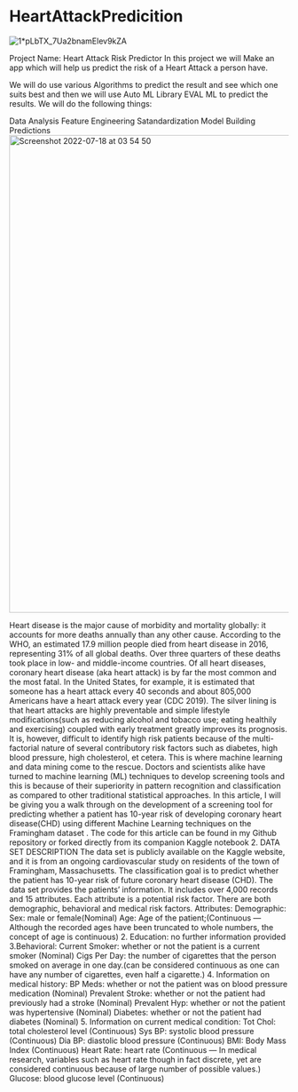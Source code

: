 # HeartAttackPredicition

![1*pLbTX_7Ua2bnamElev9kZA](https://user-images.githubusercontent.com/100385953/179434128-527b2177-fdf5-4aca-81b9-5ea046bfd6cc.jpeg)


Project Name: Heart Attack Risk Predictor
In this project we will Make an app which will help us predict the risk of a Heart Attack a person have.

We will do use various Algorithms to predict the result and see which one suits best and then we will use Auto ML Library EVAL ML to predict the results.
We will do the following things:

Data Analysis
Feature Engineering
Satandardization
Model Building
Predictions
<img width="860" alt="Screenshot 2022-07-18 at 03 54 50" src="https://user-images.githubusercontent.com/100385953/179435023-4ccd1422-4623-4882-b263-d98976bda690.png">



Heart disease is the major cause of morbidity and mortality globally: it accounts for more deaths annually than any other cause. According to the WHO, an estimated 17.9 million people died from heart disease in 2016, representing 31% of all global deaths. Over three quarters of these deaths took place in low- and middle-income countries.
Of all heart diseases, coronary heart disease (aka heart attack) is by far the most common and the most fatal. In the United States, for example, it is estimated that someone has a heart attack every 40 seconds and about 805,000 Americans have a heart attack every year (CDC 2019).
The silver lining is that heart attacks are highly preventable and simple lifestyle modifications(such as reducing alcohol and tobacco use; eating healthily and exercising) coupled with early treatment greatly improves its prognosis. It is, however, difficult to identify high risk patients because of the multi-factorial nature of several contributory risk factors such as diabetes, high blood pressure, high cholesterol, et cetera. This is where machine learning and data mining come to the rescue.
Doctors and scientists alike have turned to machine learning (ML) techniques to develop screening tools and this is because of their superiority in pattern recognition and classification as compared to other traditional statistical approaches.
In this article, I will be giving you a walk through on the development of a screening tool for predicting whether a patient has 10-year risk of developing coronary heart disease(CHD) using different Machine Learning techniques on the Framingham dataset .
The code for this article can be found in my Github repository or forked directly from its companion Kaggle notebook
2. DATA SET DESCRIPTION
The data set is publicly available on the Kaggle website, and it is from an ongoing cardiovascular study on residents of the town of Framingham, Massachusetts. The classification goal is to predict whether the patient has 10-year risk of future coronary heart disease (CHD). The data set provides the patients’ information. It includes over 4,000 records and 15 attributes. Each attribute is a potential risk factor. There are both demographic, behavioral and medical risk factors.
Attributes:
Demographic:
Sex: male or female(Nominal)
Age: Age of the patient;(Continuous — Although the recorded ages have been truncated to whole numbers, the concept of age is continuous)
2. Education: no further information provided
3.Behavioral:
Current Smoker: whether or not the patient is a current smoker (Nominal)
Cigs Per Day: the number of cigarettes that the person smoked on average in one day.(can be considered continuous as one can have any number of cigarettes, even half a cigarette.)
4. Information on medical history:
BP Meds: whether or not the patient was on blood pressure medication (Nominal)
Prevalent Stroke: whether or not the patient had previously had a stroke (Nominal)
Prevalent Hyp: whether or not the patient was hypertensive (Nominal)
Diabetes: whether or not the patient had diabetes (Nominal)
5. Information on current medical condition:
Tot Chol: total cholesterol level (Continuous)
Sys BP: systolic blood pressure (Continuous)
Dia BP: diastolic blood pressure (Continuous)
BMI: Body Mass Index (Continuous)
Heart Rate: heart rate (Continuous — In medical research, variables such as heart rate though in fact discrete, yet are considered continuous because of large number of possible values.)
Glucose: blood glucose level (Continuous)
